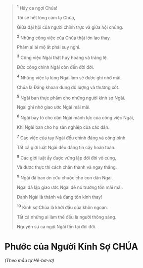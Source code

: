 > <sup><b>1</b></sup> Hãy ca ngợi Chúa!
>
> Tôi sẽ hết lòng cảm tạ Chúa,
>
> Giữa đại hội của người chính trực và giữa hội chúng.
>
> <sup><b>2</b></sup> Những công việc của Chúa thật lớn lao thay.
>
> Phàm ai ái mộ ắt phải suy nghĩ.
>
> <sup><b>3</b></sup> Công việc Ngài thật huy hoàng và tráng lệ.
>
> Ðức công chính Ngài còn đến đời đời.
>
> <sup><b>4</b></sup> Những việc lạ lùng Ngài làm sẽ được ghi nhớ mãi.
>
> Chúa là Ðấng khoan dung độ lượng và thương xót.
>
> <sup><b>5</b></sup> Ngài ban thực phẩm cho những người kính sợ Ngài.
>
> Ngài ghi nhớ giao ước Ngài mãi mãi.
>
> <sup><b>6</b></sup> Ngài bày tỏ cho dân Ngài mãnh lực của công việc Ngài,
>
> Khi Ngài ban cho họ sản nghiệp của các dân.
>
> <sup><b>7</b></sup> Các việc của tay Ngài đều chính đáng và công bình.
>
> Tất cả giới luật Ngài đều đáng tin cậy hoàn toàn.
>
> <sup><b>8</b></sup> Các giới luật ấy được vững lập đời đời vô cùng,
>
> Và được thực thi cách chân thành và ngay thẳng.
>
> <sup><b>9</b></sup> Ngài đã ban ơn cứu chuộc cho con dân Ngài.
>
> Ngài đã lập giao ước Ngài để nó trường tồn mãi mãi.
>
> Danh Ngài là thánh và đáng tôn kính thay!
>
> <sup><b>10</b></sup> Kính sợ Chúa là khởi đầu của khôn ngoan.
>
> Tất cả những ai làm thế đều là người thông sáng.
>
> Nguyện sự ca ngợi Ngài tồn tại đời đời.

# Phước của Người Kính Sợ CHÚA

_(Theo mẫu tự Hê-bơ-rơ)_
